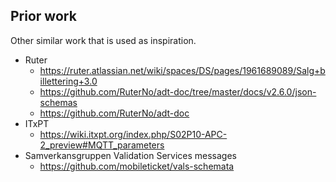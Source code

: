 ## Prior work

Other similar work that is used as inspiration.

- Ruter
  - https://ruter.atlassian.net/wiki/spaces/DS/pages/1961689089/Salg+billettering+3.0
  - https://github.com/RuterNo/adt-doc/tree/master/docs/v2.6.0/json-schemas
  - https://github.com/RuterNo/adt-doc
- ITxPT
  - https://wiki.itxpt.org/index.php/S02P10-APC-2_preview#MQTT_parameters
- Samverkansgruppen Validation Services messages
  - https://github.com/mobileticket/vals-schemata
